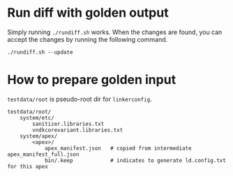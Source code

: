 # Run diff with golden output

Simply running `./rundiff.sh` works. When the changes are found, you can accept the changes by running the following command.

    ./rundiff.sh --update

# How to prepare golden input

`testdata/root` is pseudo-root dir for `linkerconfig`.

    testdata/root/
        system/etc/
            sanitizer.libraries.txt
            vndkcorevariant.libraries.txt
        system/apex/
            <apex>/
                apex_manifest.json   # copied from intermediate apex_manifest_full.json
                bin/.keep            # indicates to generate ld.config.txt for this apex
